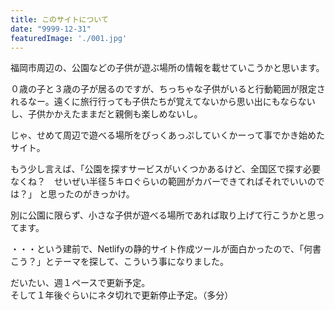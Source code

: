 ```yaml
---
title: このサイトについて
date: "9999-12-31"
featuredImage: './001.jpg'
---
```


福岡市周辺の、公園などの子供が遊ぶ場所の情報を載せていこうかと思います。

<!-- end -->

０歳の子と３歳の子が居るのですが、ちっちゃな子供がいると行動範囲が限定されるなー。遠くに旅行行っても子供たちが覚えてないから思い出にもならないし、子供かかえたままだと親側も楽しめないし。

じゃ、せめて周辺で遊べる場所をぴっくあっぷしていくかーって事でかき始めたサイト。

もう少し言えば、「公園を探すサービスがいくつかあるけど、全国区で探す必要なくね？　せいぜい半径５キロぐらいの範囲がカバーできてればそれでいいのでは？」
と思ったのがきっかけ。

別に公園に限らず、小さな子供が遊べる場所であれば取り上げて行こうかと思ってます。


・・・という建前で、Netlifyの静的サイト作成ツールが面白かったので、「何書こう？」とテーマを探して、こういう事になりました。

だいたい、週１ペースで更新予定。  
そして１年後ぐらいにネタ切れで更新停止予定。（多分）


